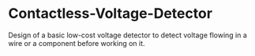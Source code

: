 # Contactless-Voltage-Detector
Design of a basic low-cost voltage detector to detect voltage flowing in a wire or a component before working on it.
